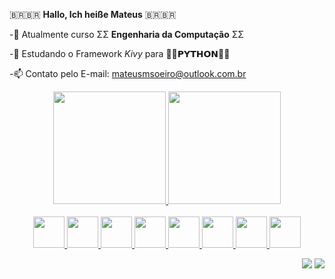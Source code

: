 🇧🇷🇧🇷 **Hallo, Ich heiße Mateus** 🇧🇷🇧🇷

-🔭 Atualmente curso ΣΣ **Engenharia da Computação** ΣΣ

-🌱 Estudando o Framework *Kivy* para 🐍🐍𝗣𝗬𝗧𝗛𝗢𝗡🐍🐍

-📫 Contato pelo E-mail: mateusmsoeiro@outlook.com.br 

<!-- Dankeschön Rafaella Ballerini -->

<div align="center">
  <a href ="https://github.com/Mateus-M-Soeiro">
  <img height="180em" src="https://github-readme-stats.vercel.app/api?username=Mateus-M-Soeiro&show_icons=true&theme=graywhite&include_all_commits=true&count_private=true"/>
  <img height="180em" src="https://github-readme-stats.vercel.app/api/top-langs/?username=Mateus-M-Soeiro&layout=compact&langs_count=7&theme=graywhite"/>
</div> 
<div  align="center" style="display": inline_block"><br>
	<img height="50" width="50" src="https://cdn.jsdelivr.net/gh/devicons/devicon/icons/c/c-line.svg" />
	<img height="50" width="50" src="https://cdn.jsdelivr.net/gh/devicons/devicon/icons/cplusplus/cplusplus-original.svg" />
	<img height="50" width="50" src="https://cdn.jsdelivr.net/gh/devicons/devicon/icons/csharp/csharp-original.svg" />
	<img height="50" width="50" src="https://cdn.jsdelivr.net/gh/devicons/devicon/icons/arduino/arduino-original.svg" />
	<img height="50" width="50" src="https://cdn.jsdelivr.net/gh/devicons/devicon/icons/html5/html5-original.svg" />
	<img height="50" width="50" src="https://cdn.jsdelivr.net/gh/devicons/devicon/icons/css3/css3-original.svg" />
	<img height="50" width="50" src="https://cdn.jsdelivr.net/gh/devicons/devicon/icons/matlab/matlab-line.svg" />
	<img height="50" width="50" src="https://cdn.jsdelivr.net/gh/devicons/devicon/icons/python/python-original.svg" />

</div>
<div  align="right"> 

  <a href="https://www.linkedin.com/in/mateus-malheiros-soeiro-0b1327219/" target="_blank"><img src="https://img.shields.io/badge/LinkedIn-0077B5?style=for-the-badge&logo=linkedin&logoColor=white" target="_blank"></a>
  <a href="https://discordapp.com/users/253891746889465856/" target="_blank"><img src="https://img.shields.io/badge/Discord-7289DA?style=for-the-badge&logo=discord&logoColor=white" target="_blank"></a>
 
</div>
